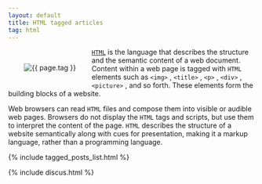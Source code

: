 ```yaml
---
layout: default
title: HTML tagged articles
tag: html
---
```


<div style="float: left; margin: 2.0rem;">
	<img src="/public/images/{{ page.tag }}.png" style="max-width: 10rem;" alt="{{ page.tag }}" />
</div>

[`HTML`](http://www.w3.org/html/) is the language that describes the structure and the semantic content of a web document. Content within a web page is tagged with `HTML` elements such as `<img>` , `<title>` , `<p>` , `<div>` , `<picture>` , and so forth. These elements form the building blocks of a website.


Web browsers can read `HTML` files and compose them into visible or audible web pages. Browsers do not display the `HTML` tags and scripts, but use them to interpret the content of the page. `HTML` describes the structure of a website semantically along with cues for presentation, making it a markup language, rather than a programming language.

{% include tagged_posts_list.html %}

{% include discus.html %}
